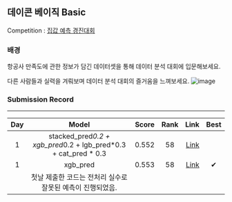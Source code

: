 ## 데이콘 베이직 Basic 

Competition : [집값 예측 경진대회](https://dacon.io/competitions/official/235871/overview/description)

###  배경


항공사 만족도에 관한 정보가 담긴 데이터셋을 통해 데이터 분석 대회에 입문해보세요.

다른 사람들과 실력을 겨뤄보며 데이터 분석 대회의 즐거움을 느껴보세요.
![image](https://user-images.githubusercontent.com/54428934/152941783-3a4dafca-de5b-4d9c-a32b-06fae275a80b.png)

### Submission Record
-----

| Day |    Model                                   | Score        | Rank                                      | Link        | Best |
| :---------:  | :-----------:                                | :-------------------: | :-------------------:                         |  -------------------: | :-------------------: |
| 1             | stacked_pred*0.2 + xgb_pred*0.2 + lgb_pred*0.3 + cat_pred * 0.3              | 0.552           | 58           |  [Link](https://github.com/dlarhkd1211/Dacon/blob/master/Airline_Service/day1_submission/stack_submission.csv)       | |
| 1             | xgb_pred            |0.553           | 58 |   [Link](https://github.com/dlarhkd1211/Dacon/blob/master/Airline_Service/day1_submission/xgb_submission.csv)| ✔ |
||첫날 제출한 코드는 전처리 실수로 잘못된 예측이 진행되었음.||||
